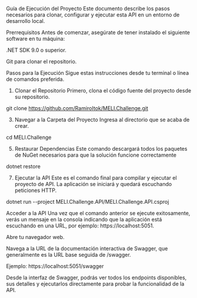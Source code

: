 Guía de Ejecución del Proyecto
Este documento describe los pasos necesarios para clonar, configurar y ejecutar esta API en un entorno de desarrollo local.

Prerrequisitos
Antes de comenzar, asegúrate de tener instalado el siguiente software en tu máquina:

.NET SDK 9.0 o superior.

Git para clonar el repositorio.

Pasos para la Ejecución
Sigue estas instrucciones desde tu terminal o línea de comandos preferida.

1. Clonar el Repositorio
Primero, clona el código fuente del proyecto desde su repositorio.

git clone https://github.com/RamiroItok/MELI.Challenge.git

3. Navegar a la Carpeta del Proyecto
Ingresa al directorio que se acaba de crear.

cd MELI.Challenge

5. Restaurar Dependencias
Este comando descargará todos los paquetes de NuGet necesarios para que la solución funcione correctamente

dotnet restore

7. Ejecutar la API
Este es el comando final para compilar y ejecutar el proyecto de API. La aplicación se iniciará y quedará escuchando peticiones HTTP.

dotnet run --project MELI.Challenge.API/MELI.Challenge.API.csproj

Acceder a la API
Una vez que el comando anterior se ejecute exitosamente, verás un mensaje en la consola indicando que la aplicación está escuchando en una URL, por ejemplo: https://localhost:5051.

Abre tu navegador web.

Navega a la URL de la documentación interactiva de Swagger, que generalmente es la URL base seguida de /swagger.

Ejemplo: https://localhost:5051/swagger

Desde la interfaz de Swagger, podrás ver todos los endpoints disponibles, sus detalles y ejecutarlos directamente para probar la funcionalidad de la API.
